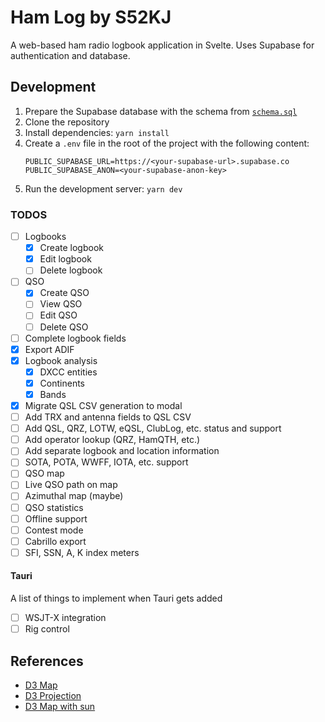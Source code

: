 # Ham Log by S52KJ

A web-based ham radio logbook application in Svelte. Uses Supabase for authentication and database.

## Development

1. Prepare the Supabase database with the schema from [`schema.sql`](supabase/schema.sql)
2. Clone the repository
3. Install dependencies: `yarn install`
4. Create a `.env` file in the root of the project with the following content:
   ```
   PUBLIC_SUPABASE_URL=https://<your-supabase-url>.supabase.co
   PUBLIC_SUPABASE_ANON=<your-supabase-anon-key>
   ```
5. Run the development server: `yarn dev`

### TODOS

- [ ] Logbooks
  - [x] Create logbook
  - [x] Edit logbook
  - [ ] Delete logbook
- [ ] QSO
  - [x] Create QSO
  - [ ] View QSO
  - [ ] Edit QSO
  - [ ] Delete QSO
- [ ] Complete logbook fields
- [x] Export ADIF
- [x] Logbook analysis
  - [x] DXCC entities
  - [x] Continents
  - [x] Bands
- [x] Migrate QSL CSV generation to modal
- [ ] Add TRX and antenna fields to QSL CSV
- [ ] Add QSL, QRZ, LOTW, eQSL, ClubLog, etc. status and support
- [ ] Add operator lookup (QRZ, HamQTH, etc.)
- [ ] Add separate logbook and location information
- [ ] SOTA, POTA, WWFF, IOTA, etc. support
- [ ] QSO map
- [ ] Live QSO path on map
- [ ] Azimuthal map (maybe)
- [ ] QSO statistics
- [ ] Offline support
- [ ] Contest mode
- [ ] Cabrillo export
- [ ] SFI, SSN, A, K index meters

#### Tauri

A list of things to implement when Tauri gets added

- [ ] WSJT-X integration
- [ ] Rig control

## References

- [D3 Map](https://d3js.org/d3-geo)
- [D3 Projection](https://d3js.org/d3-geo/projection)
- [D3 Map with sun](https://observablehq.com/@d3/solar-terminator)
